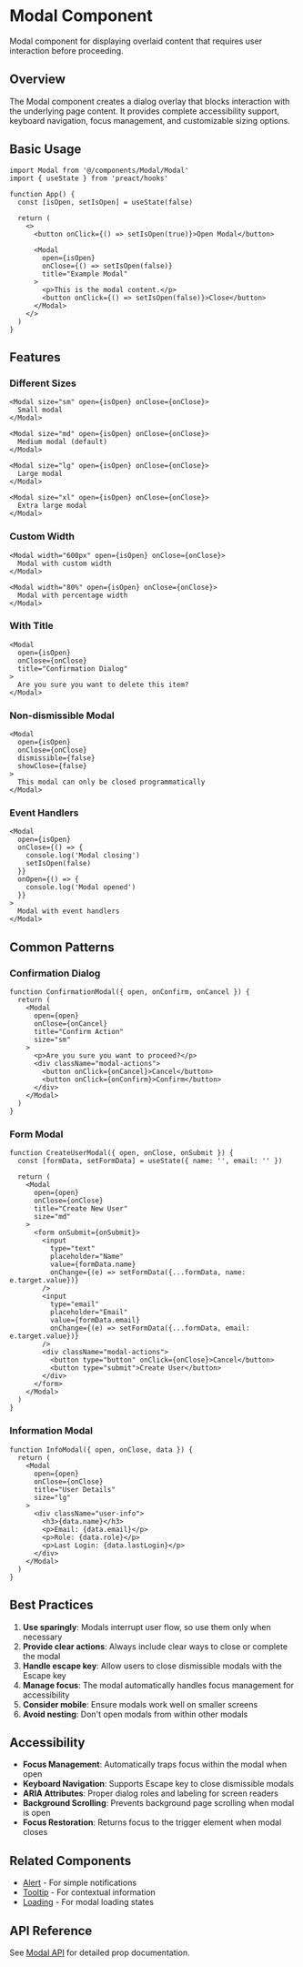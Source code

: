 # Modal Component

Modal component for displaying overlaid content that requires user interaction before proceeding.

## Overview

The Modal component creates a dialog overlay that blocks interaction with the underlying page content. It provides complete accessibility support, keyboard navigation, focus management, and customizable sizing options.

## Basic Usage

```tsx
import Modal from '@/components/Modal/Modal'
import { useState } from 'preact/hooks'

function App() {
  const [isOpen, setIsOpen] = useState(false)

  return (
    <>
      <button onClick={() => setIsOpen(true)}>Open Modal</button>
      
      <Modal 
        open={isOpen} 
        onClose={() => setIsOpen(false)}
        title="Example Modal"
      >
        <p>This is the modal content.</p>
        <button onClick={() => setIsOpen(false)}>Close</button>
      </Modal>
    </>
  )
}
```

## Features

### Different Sizes
```tsx
<Modal size="sm" open={isOpen} onClose={onClose}>
  Small modal
</Modal>

<Modal size="md" open={isOpen} onClose={onClose}>
  Medium modal (default)
</Modal>

<Modal size="lg" open={isOpen} onClose={onClose}>
  Large modal
</Modal>

<Modal size="xl" open={isOpen} onClose={onClose}>
  Extra large modal
</Modal>
```

### Custom Width
```tsx
<Modal width="600px" open={isOpen} onClose={onClose}>
  Modal with custom width
</Modal>

<Modal width="80%" open={isOpen} onClose={onClose}>
  Modal with percentage width
</Modal>
```

### With Title
```tsx
<Modal 
  open={isOpen} 
  onClose={onClose}
  title="Confirmation Dialog"
>
  Are you sure you want to delete this item?
</Modal>
```

### Non-dismissible Modal
```tsx
<Modal 
  open={isOpen} 
  onClose={onClose}
  dismissible={false}
  showClose={false}
>
  This modal can only be closed programmatically
</Modal>
```

### Event Handlers
```tsx
<Modal 
  open={isOpen}
  onClose={() => {
    console.log('Modal closing')
    setIsOpen(false)
  }}
  onOpen={() => {
    console.log('Modal opened')
  }}
>
  Modal with event handlers
</Modal>
```

## Common Patterns

### Confirmation Dialog
```tsx
function ConfirmationModal({ open, onConfirm, onCancel }) {
  return (
    <Modal 
      open={open} 
      onClose={onCancel}
      title="Confirm Action"
      size="sm"
    >
      <p>Are you sure you want to proceed?</p>
      <div className="modal-actions">
        <button onClick={onCancel}>Cancel</button>
        <button onClick={onConfirm}>Confirm</button>
      </div>
    </Modal>
  )
}
```

### Form Modal
```tsx
function CreateUserModal({ open, onClose, onSubmit }) {
  const [formData, setFormData] = useState({ name: '', email: '' })

  return (
    <Modal 
      open={open} 
      onClose={onClose}
      title="Create New User"
      size="md"
    >
      <form onSubmit={onSubmit}>
        <input 
          type="text" 
          placeholder="Name"
          value={formData.name}
          onChange={(e) => setFormData({...formData, name: e.target.value})}
        />
        <input 
          type="email" 
          placeholder="Email"
          value={formData.email}
          onChange={(e) => setFormData({...formData, email: e.target.value})}
        />
        <div className="modal-actions">
          <button type="button" onClick={onClose}>Cancel</button>
          <button type="submit">Create User</button>
        </div>
      </form>
    </Modal>
  )
}
```

### Information Modal
```tsx
function InfoModal({ open, onClose, data }) {
  return (
    <Modal 
      open={open} 
      onClose={onClose}
      title="User Details"
      size="lg"
    >
      <div className="user-info">
        <h3>{data.name}</h3>
        <p>Email: {data.email}</p>
        <p>Role: {data.role}</p>
        <p>Last Login: {data.lastLogin}</p>
      </div>
    </Modal>
  )
}
```

## Best Practices

1. **Use sparingly**: Modals interrupt user flow, so use them only when necessary
2. **Provide clear actions**: Always include clear ways to close or complete the modal
3. **Handle escape key**: Allow users to close dismissible modals with the Escape key
4. **Manage focus**: The modal automatically handles focus management for accessibility
5. **Consider mobile**: Ensure modals work well on smaller screens
6. **Avoid nesting**: Don't open modals from within other modals

## Accessibility

- **Focus Management**: Automatically traps focus within the modal when open
- **Keyboard Navigation**: Supports Escape key to close dismissible modals
- **ARIA Attributes**: Proper dialog roles and labeling for screen readers
- **Background Scrolling**: Prevents background page scrolling when modal is open
- **Focus Restoration**: Returns focus to the trigger element when modal closes

## Related Components

- [Alert](./Alert.md) - For simple notifications
- [Tooltip](./Tooltip.md) - For contextual information
- [Loading](./Loading.md) - For modal loading states

## API Reference

See [Modal API](../api/Modal.md) for detailed prop documentation.

